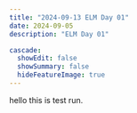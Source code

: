 ```yaml
---
title: "2024-09-13 ELM Day 01"
date: 2024-09-05
description: "ELM Day 01"

cascade:
  showEdit: false
  showSummary: false
  hideFeatureImage: true
---
```

hello this is test run. 
